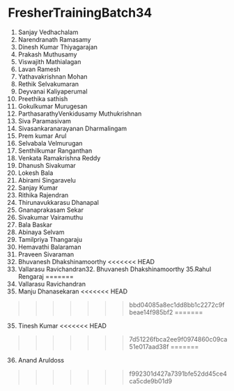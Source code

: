 # FresherTrainingBatch34
1. Sanjay Vedhachalam
2. Narendranath Ramasamy
3. Dinesh Kumar Thiyagarajan
4. Prakash Muthusamy
5. Viswajith Mathialagan
6. Lavan Ramesh
7. Yathavakrishnan Mohan
8. Rethik Selvakumaran
9. Deyvanai Kaliyaperumal
10. Preethika sathish
11. Gokulkumar Murugesan
12. ParthasarathyVenkidusamy Muthukrishnan
13. Siva Paramasivam
14. Sivasankaranarayanan Dharmalingam
15. Prem kumar Arul
16. Selvabala Velmurugan
17. Senthilkumar Ranganthan
18. Venkata Ramakrishna Reddy
19. Dhanush Sivakumar
20. Lokesh Bala
21. Abirami Singaravelu
22. Sanjay Kumar
23. Rithika Rajendran
24. Thirunavukkarasu Dhanapal
25. Gnanaprakasam Sekar
26. Sivakumar Vairamuthu
27. Bala Baskar
28. Abinaya Selvam
29. Tamilpriya Thangaraju
30. Hemavathi Balaraman
31. Praveen Sivaraman
32. Bhuvanesh Dhakshinamoorthy
<<<<<<< HEAD
33. Vallarasu Ravichandran32. Bhuvanesh Dhakshinamoorthy
35.Rahul Rengaraj
=======
33. Vallarasu Ravichandran
34. Manju Dhanasekaran
<<<<<<< HEAD
>>>>>>> bbd04085a8ec1dd8bb1c2272c9fbeae14f985bf2
=======
35. Tinesh Kumar
<<<<<<< HEAD
>>>>>>> 7d51226fbca2ee9f0974860c09ca51e017aad38f
=======
36. Anand Aruldoss
>>>>>>> f992301d427a7391bfe52dd45ce4ca5cde9b01d9
